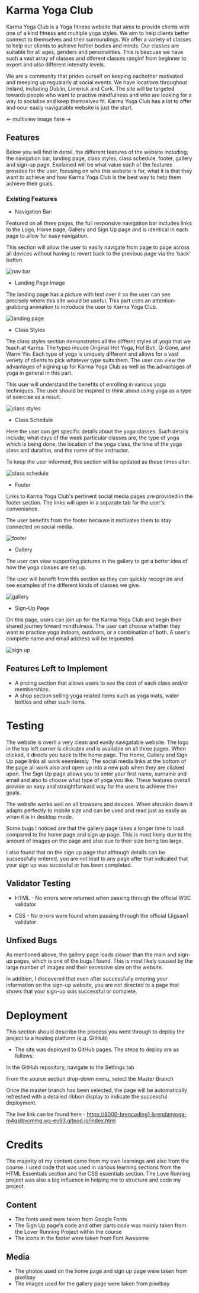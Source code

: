 # Karma Yoga Club

Karma Yoga Club is a Yoga fitness website that aims to provide clients with one of a kind fitness and  multiple yoga styles. We aim to help clients better connect to themselves and their surroundings. We offer a variety of classes to help our clients to achieve heltier bodies and minds. Our classes are suitable for all ages, genders and personalities. This is beacuse we have such a vast array of classes and diferent classes ranginf from beginner to expert and also different intensity levels.

We are a community that prides ourself on keeping eachother motivated and meeping up regualarly at social events.  We have locations throughout Ireland, including Dublin, Limerick and Cork. The site will be targeted towards people who want to practive mindfulness and who are looking for a way to socialise and keep themselves fit. Karma Yoga Club has a lot to offer and oour easily navigatable website is just the start.

<- multiview image here ->

## Features

Below you will find in detail, the different features of the website including; the navigation bar, landing page, class styles, class schedule, footer, gallery and sign-up page. Explained will be what value each of the features provides for the user, focusing on who this website is for, what it is that they want to achieve and how Karma Yoga Club is the best way to help them achieve their goals.


### Existing Features

* Navigation Bar:

Featured on all three pages, the full responsive navigation bar includes links to the Logo, Home page, Gallery and Sign Up page and is identical in each page to allow for easy navigation.

This section will allow the user to easily navigate from page to page across all devices without having to revert back to the previous page via the ‘back’ button.

![nav bar](assets/images/Navigation%20Bar.png)

* Landing Page Image

The landing page has a picture with text over it so the user can see precisely where this site would be useful.
This part uses an attention-grabbing animation to introduce the user to Karma Yoga Club.

![landing page](assets/images/Landing%20Page%20Image.png)

* Class Styles

The class styles section demonstrates all the differnt styles of yoga that we teach at Karma. The types incude Original Hot Yoga, Hot Buti, Qi Gone, and Warm Yin. Each type of yoga is uniquely different and allows for a vast veriety of clients to pick whatever type suits them. The user can view the advantages of signing up for Karma Yoga Club as well as the advantages of yoga in general in this part.

This user will understand the benefits of enrolling in various yoga techniques. The user should be inspired to think about using yoga as a type of exercise as a result.

![class styles](assets/images/Class%20Styles.png)

* Class Schedule

Here the user can get specific details about the yoga classes. Such details include; what days of the week particular classes are, the type of yoga which is being done, the location of the yoga class, the time of the yoga class and duration, and the name of the instructor.

To keep the user informed, this section will be updated as these times alter.


![class schedule](assets/images/Class%20Schedule.png)

* Footer

Links to Karma Yoga Club's pertinent social media pages are provided in the footer section. The links will open in a separate tab for the user's convenience.

The user benefits from the footer because it motivates them to stay connected on social media.


![footer](assets/images/Footer.png)

* Gallery

The user can view supporting pictures in the gallery to get a better idea of how the yoga classes are set up.

The user will benefit from this section as they can quickly recognize and see examples of the different kinds of classes we give.

![gallery](assets/images/Gallery.png)

* Sign-Up Page

On this page, users can join up for the Karma Yoga Club and begin their shared journey toward mindfulness. The user can choose whether they want to practice yoga indoors, outdoors, or a combination of both. A user's complete name and email address will be requested.


![sign up](assets/images/Sign%20Up%20Page.png)


## Features Left to Implement

* A prciing section that allows users to see the cost of each class and/or memberships.
* A shop section selling yoga related items such as yoga mats, water bottles and other such items.

# Testing

The website is overll a very clean and easily navigatable website. The logo in the top left corner is clickable and is available on all three pages. When clicked, it directs you back to the home page. The Home, Gallery and Sign Up page links all work seemlessly. The social media links at the bottom of the page all work also and open up into a new pab when they are clicked upon. The Sign Up page allows you to enter your first name, surname and email and also to choose what type of yoga you like. These features overall provide an easy and straightforward way for the users to achieve their goals.

The website works well on all browsers and devices. When shrunkin down it adapts perfectly to mobile size and can be used and read just as easily as when it is in desktop mode.

Some bugs I noticed are that the gallery page takes a longer time to load compared to the home page and sign up page. This is most likely due to the amount of images on the page and also due to their size being too large. 

I also found that on the sign up page that although details can be sucsessfully entered, you are not lead to any page after that indicated that your sign up was sucessful or has been completed.


## Validator Testing

* HTML - No errors were returned when passing through the official W3C validator

* CSS - No errors were found when passing through the official (Jigsaw) validator

## Unfixed Bugs 

As mentioned above, the gallery page loads slower than the main and sign-up pages, which is one of the bugs I found. This is most likely caused by the large number of images and their excessive size on the website. 

In addition, I discovered that even after successfully entering your information on the sign-up website, you are not directed to a page that shows that your sign-up was successful or complete.

# Deployment

This section should describe the process you went through to deploy the project to a hosting platform (e.g. GitHub)

* The site was deployed to GitHub pages. The steps to deploy are as follows:

In the GitHub repository, navigate to the Settings tab

From the source section drop-down menu, select the Master Branch

Once the master branch has been selected, the page will be automatically refreshed with a detailed ribbon display to indicate the successful deployment.

The live link can be found here - https://8000-brencoding1-brendanyoga-m4gslbvcmmg.ws-eu93.gitpod.io/index.html

# Credits

The majority of my content came from my own learnings and also from the course. I used code that was used in various learning sections from the HTML Essentials section and the CSS essentials section. The Love Running project was also a big influence in helping me to structure and code my project.

## Content

* The fonts used were taken from Google Fonts
* The Sign Up page's code and other parts code was mainly taken from the Lover Running Project within the course 
* The icons in the footer were taken from Font Awesome

## Media

* The photos used on the home page and sign up page were taken from pixelbay
* The images used for the gallery page were taken from pixelbay




